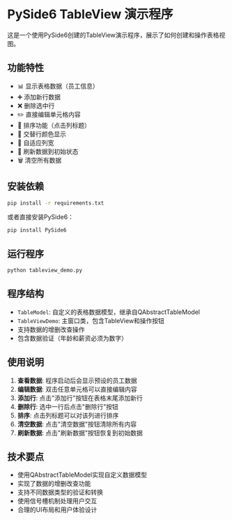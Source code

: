 # PySide6 TableView 演示程序

这是一个使用PySide6创建的TableView演示程序，展示了如何创建和操作表格视图。

## 功能特性

- 📊 显示表格数据（员工信息）
- ➕ 添加新行数据
- ❌ 删除选中行
- ✏️ 直接编辑单元格内容
- 🔄 排序功能（点击列标题）
- 🎨 交替行颜色显示
- 📏 自适应列宽
- 🔄 刷新数据到初始状态
- 🗑️ 清空所有数据

## 安装依赖

```bash
pip install -r requirements.txt
```

或者直接安装PySide6：

```bash
pip install PySide6
```

## 运行程序

```bash
python tableview_demo.py
```

## 程序结构

- `TableModel`: 自定义的表格数据模型，继承自QAbstractTableModel
- `TableViewDemo`: 主窗口类，包含TableView和操作按钮
- 支持数据的增删改查操作
- 包含数据验证（年龄和薪资必须为数字）

## 使用说明

1. **查看数据**: 程序启动后会显示预设的员工数据
2. **编辑数据**: 双击任意单元格可以直接编辑内容
3. **添加行**: 点击"添加行"按钮在表格末尾添加新行
4. **删除行**: 选中一行后点击"删除行"按钮
5. **排序**: 点击列标题可以对该列进行排序
6. **清空数据**: 点击"清空数据"按钮清除所有内容
7. **刷新数据**: 点击"刷新数据"按钮恢复到初始数据

## 技术要点

- 使用QAbstractTableModel实现自定义数据模型
- 实现了数据的增删改查功能
- 支持不同数据类型的验证和转换
- 使用信号槽机制处理用户交互
- 合理的UI布局和用户体验设计